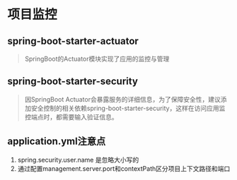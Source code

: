 # 项目监控
## spring-boot-starter-actuator
> SpringBoot的Actuator模块实现了应用的监控与管理
## spring-boot-starter-security
> 因SpringBoot Actuator会暴露服务的详细信息，为了保障安全性，建议添加安全控制的相关依赖spring-boot-starter-security，这样在访问应用监控端点时，都需要输入验证信息。
## application.yml注意点
1. spring.security.user.name 是忽略大小写的
2. 通过配置management.server.port和contextPath区分项目上下文路径和端口